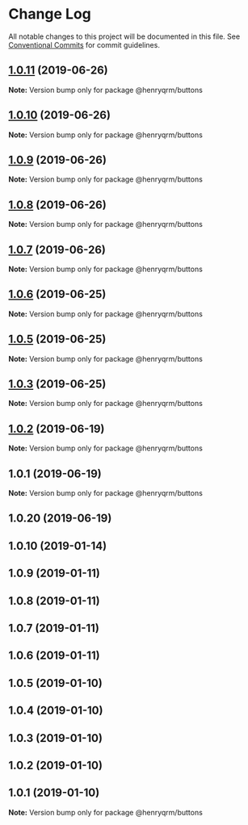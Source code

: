 # Change Log

All notable changes to this project will be documented in this file.
See [Conventional Commits](https://conventionalcommits.org) for commit guidelines.

## [1.0.11](https://github.com/henryqrm/lerna-experiments/compare/@henryqrm/buttons@1.0.10...@henryqrm/buttons@1.0.11) (2019-06-26)

**Note:** Version bump only for package @henryqrm/buttons





## [1.0.10](https://github.com/henryqrm/lerna-experiments/compare/@henryqrm/buttons@1.0.9...@henryqrm/buttons@1.0.10) (2019-06-26)

**Note:** Version bump only for package @henryqrm/buttons





## [1.0.9](https://github.com/henryqrm/lerna-experiments/compare/@henryqrm/buttons@1.0.8...@henryqrm/buttons@1.0.9) (2019-06-26)

**Note:** Version bump only for package @henryqrm/buttons





## [1.0.8](https://github.com/henryqrm/lerna-experiments/compare/@henryqrm/buttons@1.0.7...@henryqrm/buttons@1.0.8) (2019-06-26)

**Note:** Version bump only for package @henryqrm/buttons





## [1.0.7](https://github.com/henryqrm/lerna-experiments/compare/@henryqrm/buttons@1.0.6...@henryqrm/buttons@1.0.7) (2019-06-26)

**Note:** Version bump only for package @henryqrm/buttons





## [1.0.6](https://github.com/henryqrm/lerna-experiments/compare/@henryqrm/buttons@1.0.5...@henryqrm/buttons@1.0.6) (2019-06-25)

**Note:** Version bump only for package @henryqrm/buttons





## [1.0.5](https://github.com/henryqrm/lerna-experiments/compare/@henryqrm/buttons@1.0.3...@henryqrm/buttons@1.0.5) (2019-06-25)

**Note:** Version bump only for package @henryqrm/buttons





## [1.0.3](https://github.com/henryqrm/lerna-experiments/compare/@henryqrm/buttons@1.0.2...@henryqrm/buttons@1.0.3) (2019-06-25)

**Note:** Version bump only for package @henryqrm/buttons





## [1.0.2](https://github.com/henryqrm/lerna-experiments/compare/@henryqrm/buttons@1.0.1...@henryqrm/buttons@1.0.2) (2019-06-19)

**Note:** Version bump only for package @henryqrm/buttons





## 1.0.1 (2019-06-19)

**Note:** Version bump only for package @henryqrm/buttons





## 1.0.20 (2019-06-19)



## 1.0.10 (2019-01-14)



## 1.0.9 (2019-01-11)



## 1.0.8 (2019-01-11)



## 1.0.7 (2019-01-11)



## 1.0.6 (2019-01-11)



## 1.0.5 (2019-01-10)



## 1.0.4 (2019-01-10)



## 1.0.3 (2019-01-10)



## 1.0.2 (2019-01-10)



## 1.0.1 (2019-01-10)

**Note:** Version bump only for package @henryqrm/buttons
